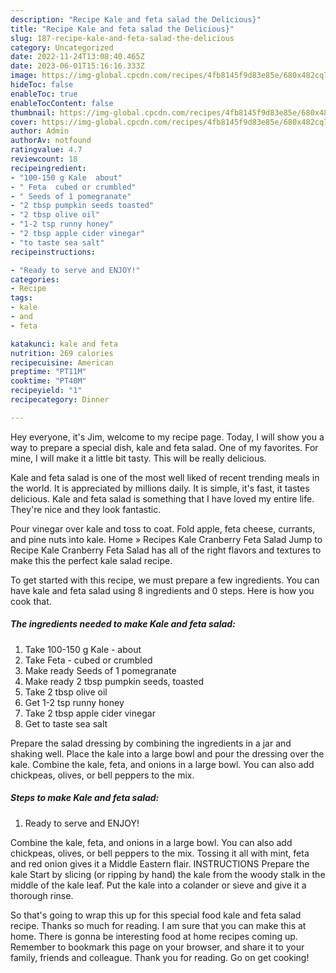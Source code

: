 ```yaml
---
description: "Recipe Kale and feta salad the Delicious}"
title: "Recipe Kale and feta salad the Delicious}"
slug: 187-recipe-kale-and-feta-salad-the-delicious
category: Uncategorized
date: 2022-11-24T13:08:40.465Z
date: 2023-06-01T15:16:16.333Z
image: https://img-global.cpcdn.com/recipes/4fb8145f9d83e85e/680x482cq70/kale-and-feta-salad-recipe-main-photo.jpg
hideToc: false
enableToc: true
enableTocContent: false
thumbnail: https://img-global.cpcdn.com/recipes/4fb8145f9d83e85e/680x482cq70/kale-and-feta-salad-recipe-main-photo.jpg
cover: https://img-global.cpcdn.com/recipes/4fb8145f9d83e85e/680x482cq70/kale-and-feta-salad-recipe-main-photo.jpg
author: Admin
authorAv: notfound
ratingvalue: 4.7
reviewcount: 18
recipeingredient:
- "100-150 g Kale  about"
- " Feta  cubed or crumbled"
- " Seeds of 1 pomegranate"
- "2 tbsp pumpkin seeds toasted"
- "2 tbsp olive oil"
- "1-2 tsp runny honey"
- "2 tbsp apple cider vinegar"
- "to taste sea salt"
recipeinstructions:

- "Ready to serve and ENJOY!"
categories:
- Recipe
tags:
- kale
- and
- feta

katakunci: kale and feta 
nutrition: 269 calories
recipecuisine: American
preptime: "PT11M"
cooktime: "PT40M"
recipeyield: "1"
recipecategory: Dinner

---
```



Hey everyone, it's Jim, welcome to my recipe page. Today, I will show you a way to prepare a special dish, kale and feta salad. One of my favorites. For mine, I will make it a little bit tasty. This will be really delicious.

Kale and feta salad is one of the most well liked of recent trending meals in the world. It is appreciated by millions daily. It is simple, it's fast, it tastes delicious. Kale and feta salad is something that I have loved my entire life. They're nice and they look fantastic.

Pour vinegar over kale and toss to coat. Fold apple, feta cheese, currants, and pine nuts into kale. Home » Recipes Kale Cranberry Feta Salad Jump to Recipe Kale Cranberry Feta Salad has all of the right flavors and textures to make this the perfect kale salad recipe.


To get started with this recipe, we must prepare a few ingredients. You can have kale and feta salad using 8 ingredients and 0 steps. Here is how you cook that.

<!--inarticleads1-->

##### The ingredients needed to make Kale and feta salad:

1. Take 100-150 g Kale - about
1. Take  Feta - cubed or crumbled
1. Make ready  Seeds of 1 pomegranate
1. Make ready 2 tbsp pumpkin seeds, toasted
1. Take 2 tbsp olive oil
1. Get 1-2 tsp runny honey
1. Take 2 tbsp apple cider vinegar
1. Get to taste sea salt


Prepare the salad dressing by combining the ingredients in a jar and shaking well. Place the kale into a large bowl and pour the dressing over the kale. Combine the kale, feta, and onions in a large bowl. You can also add chickpeas, olives, or bell peppers to the mix. 

<!--inarticleads2-->

##### Steps to make Kale and feta salad:


1. Ready to serve and ENJOY!

Combine the kale, feta, and onions in a large bowl. You can also add chickpeas, olives, or bell peppers to the mix. Tossing it all with mint, feta and red onion gives it a Middle Eastern flair. INSTRUCTIONS Prepare the kale Start by slicing (or ripping by hand) the kale from the woody stalk in the middle of the kale leaf. Put the kale into a colander or sieve and give it a thorough rinse. 

So that's going to wrap this up for this special food kale and feta salad recipe. Thanks so much for reading. I am sure that you can make this at home. There is gonna be interesting food at home recipes coming up. Remember to bookmark this page on your browser, and share it to your family, friends and colleague. Thank you for reading. Go on get cooking!
